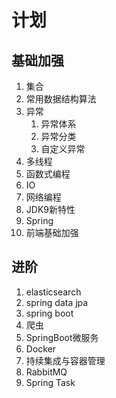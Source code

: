 # 计划

## 基础加强

1. 集合
2. 常用数据结构算法
3. 异常
   1. 异常体系
   2. 异常分类
   3. 自定义异常
4. 多线程
5. 函数式编程
6. IO
7. 网络编程
8. JDK9新特性
9. Spring
10. 前端基础加强

## 进阶

1. elasticsearch
2. spring data jpa
3. spring boot 
4. 爬虫
5. SpringBoot微服务
6. Docker
7. 持续集成与容器管理
8. RabbitMQ
9. Spring Task